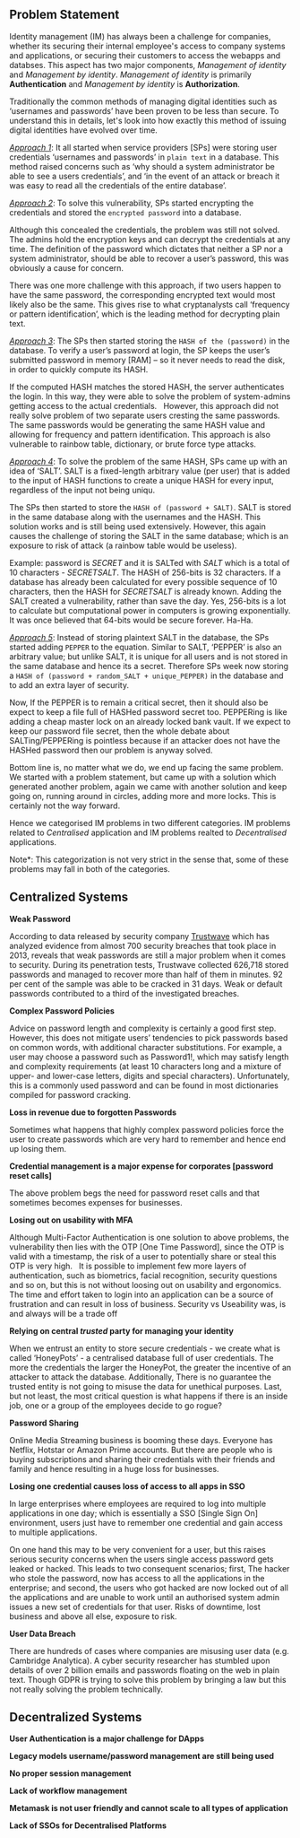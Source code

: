 ## Problem Statement

Identity management (IM) has always been a challenge for companies, whether its securing their internal employee's access to company systems and applications, or securing their customers to access the webapps and databses. This aspect has two major components, *Management of identity* and *Management by identity*. *Management of identity* is primarily **Authentication** and *Management by identity* is **Authorization**.

Traditionally the common methods of managing digital identities such as ‘usernames and passwords’ have been proven to be less than secure. To understand this in details, let's look into how exactly this method of issuing digital identities have evolved over time.

[*Approach 1*](#): It all started when service providers [SPs] were storing user credentials  ‘usernames and passwords’ in `plain text` in a database. This method raised concerns such as ‘why should a system administrator be able to see a users credentials’, and ‘in the event of an attack or breach it was easy to read all the credentials of the entire database’. 

[*Approach 2*](#): To solve this vulnerability, SPs started encrypting the credentials and stored the `encrypted password` into a database. 

Although this concealed the credentials, the problem was still not solved. The admins hold the encryption keys and can decrypt the credentials at any time. The definition of the password which dictates that neither a SP nor a system administrator, should be able to recover a user’s password, this was obviously a cause for concern. 

There was one more challenge with this approach, if two users happen to have the same password, the corresponding encrypted text would most likely also be the same. This gives rise to what cryptanalysts call ‘frequency or pattern identification’, which is the leading method for decrypting plain text.

[*Approach 3*](#): The SPs then started storing the `HASH of the (password)` in the database. To verify a user’s password at login, the SP keeps the user’s submitted password in memory [RAM] – so it never needs to read the disk, in order to quickly compute its HASH. 

If the computed HASH matches the stored HASH, the server authenticates the login. In this way, they were able to solve the problem of system-admins getting access to the actual credentials.  
However, this approach did not really solve problem of two separate users cresting the same  passwords. The same passwords would be generating the same HASH value and allowing for frequency and pattern identification. This approach is also vulnerable to rainbow table, dictionary, or brute force type attacks.

[*Approach 4*](#): To solve the problem of the same HASH, SPs came up with an idea of ‘SALT’. SALT is a fixed-length arbitrary value (per user) that is added to the input of HASH functions to create a unique HASH for every input, regardless of the input not being uniqu. 

The SPs then started to store the `HASH of (password + SALT)`. SALT is stored in the same database along with the usernames and the HASH. This solution works and is still being used extensively. However, this again causes the challenge of storing the SALT in the same database; which is an exposure to risk of attack (a rainbow table would be useless). 

Example: password is *SECRET* and it is SALTed with *SALT* which is a total of 10 characters - *SECRETSALT*. The HASH of 256-bits is 32 characters. If a database has already been calculated for every possible sequence of 10 characters, then the HASH for *SECRETSALT* is already known. Adding the SALT created a vulnerability, rather than save the day. Yes, 256-bits is a lot to calculate but computational power in computers is growing exponentially. It was once believed that 64-bits would be secure forever. Ha-Ha.

[*Approach 5*](#): Instead of storing plaintext SALT in the database, the SPs started adding `PEPPER` to the equation. Similar to SALT, ‘PEPPER’ is also an arbitrary value; but unlike SALT, it is unique for all users and is not stored in the same database and hence its a secret. Therefore SPs week now storing a `HASH of (password + random_SALT + unique_PEPPER)` in the database and to add an extra layer of security. 

Now, If the PEPPER is to remain a critical secret, then it should also be expect to keep a file full of HASHed password secret too. PEPPERing is like adding a cheap master lock on an already locked bank vault. If we expect to keep our password file secret, then the whole debate about SALTing/PEPPERing is pointless because if an attacker does not have the HASHed password then our problem is anyway solved.

Bottom line is, no matter what we do, we end up facing the same problem. We started with a problem statement, but came up with a solution which generated another problem, again we came with another solution and keep going on, running around in circles, adding more and more locks. This is certainly not the way forward. 

Hence we categorised IM problems in two different categories. IM problems related to *Centralised* application and IM problems realted to *Decentralised* applications. 

Note*: This categorization is not very strict in the sense that, some of these problems may fall in both of the categories.

## Centralized Systems

**Weak Password**

According to data released by security company [Trustwave](https://www.trustwave.com/en-us/) which has analyzed evidence from almost 700 security breaches that took place in 2013, reveals that weak passwords are still a major problem when it comes to security. During its penetration tests, Trustwave collected 626,718 stored passwords and managed to recover more than half of them in minutes. 92 per cent of the sample was able to be cracked in 31 days. Weak or default passwords contributed to a third of the investigated breaches.

**Complex Password Policies**

Advice on password length and complexity is certainly a good first step. However, this does not mitigate users’ tendencies to pick passwords based on common words, with additional character substitutions. For example, a user may choose a password such as Password1!, which may satisfy length and complexity requirements (at least 10 characters long and a mixture of upper- and lower-case letters, digits and special characters). Unfortunately, this is a commonly used password and can be found in most dictionaries compiled for password cracking.

**Loss in revenue due to forgotten Passwords**

Sometimes what happens that highly complex password policies force the user to create passwords which are very hard to remember and hence end up losing them. 

**Credential management is a major expense for corporates [password reset calls]**

The above problem begs the need for password reset calls and that sometimes becomes expenses for businesses.

**Losing out on usability with MFA**

Although Multi-Factor Authentication is one solution to above problems, the vulnerability then lies with the OTP [One Time Password], since the OTP is valid with a timestamp, the risk of a user to potentially share or steal this OTP is very high.   It is possible to implement few more layers of authentication, such as biometrics, facial recognition, security questions and so on, but this is not without loosing out on usability and ergonomics. The time and effort taken to login into an application can be a source of frustration and can result in loss of business. Security vs Useability was, is and always will be a trade off

**Relying on central *trusted* party for managing your identity**

When we entrust an entity to store secure credentials - we create what is called ‘HoneyPots’ - a centralised database full of user credentials. The more the credentials the larger the HoneyPot, the greater the incentive of an attacker to attack the database. Additionally, There is no guarantee the trusted entity is not going to misuse the data for unethical purposes. Last, but not least, the most critical question is what happens if there is an inside job, one or a group of the employees decide to go rogue? 

**Password Sharing**

Online Media Streaming business is booming these days. Everyone has Netflix, Hotstar or Amazon Prime accounts. But there are people who is buying subscriptions and sharing their credentials with their friends and family and hence resulting in a huge loss for businesses.

**Losing one credential causes loss of access to all apps in SSO**

In large enterprises where employees are required to log into multiple applications in one day; which is essentially a SSO [Single Sign On] environment, users just have to remember one credential and gain access to multiple applications. 

On one hand this may to be very convenient for a user, but this raises serious security concerns when the users single access password gets leaked or hacked. This leads to two consequent scenarios; first,  The hacker who stole the password, now has access to all the applications in the enterprise; and second, the users who got hacked are now locked out of all the applications and are unable to work until an authorised system admin issues a new set of credentials for that user. Risks of downtime, lost business and above all else, exposure to risk.

**User Data Breach**

There are hundreds of cases where companies are misusing user data (e.g. Cambridge Analytica). A cyber security researcher has stumbled upon details of over 2 billion emails and passwords floating on the web in plain text. Though GDPR is trying to solve this problem by bringing a law but this not really solving the problem technically.


## Decentralized Systems

**User Authentication is a major challenge for DApps**

**Legacy models username/password management are still being used**

**No proper session management**

**Lack of workflow management**

**Metamask is not user friendly and cannot scale to all  types of application**

**Lack of SSOs for Decentralised Platforms**
